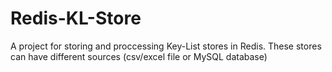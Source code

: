 # Redis-KL-Store
A project for storing and proccessing Key-List stores in Redis. These stores can have different sources (csv/excel file or MySQL database)
